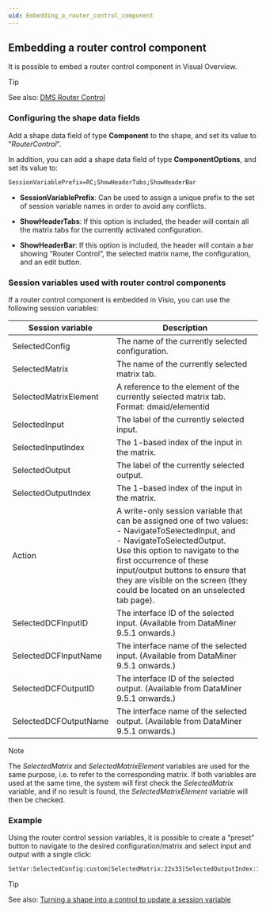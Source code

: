```yaml
---
uid: Embedding_a_router_control_component
---
```


## Embedding a router control component

It is possible to embed a router control component in Visual Overview.

> [!TIP]
> See also:
> [DMS Router Control](xref:RouterControl#dms-router-control)

### Configuring the shape data fields

Add a shape data field of type **Component** to the shape, and set its value to “*RouterControl*”.

In addition, you can add a shape data field of type **ComponentOptions**, and set its value to:

```txt
SessionVariablePrefix=RC;ShowHeaderTabs;ShowHeaderBar
```

- **SessionVariablePrefix**: Can be used to assign a unique prefix to the set of session variable names in order to avoid any conflicts.

- **ShowHeaderTabs**: If this option is included, the header will contain all the matrix tabs for the currently activated configuration.

- **ShowHeaderBar**: If this option is included, the header will contain a bar showing “Router Control”, the selected matrix name, the configuration, and an edit button.

### Session variables used with router control components

If a router control component is embedded in Visio, you can use the following session variables:

| Session variable      | Description                                                                                                                                                                                                                                                                                                                                                                                                                                                     |
|-----------------------|-----------------------------------------------------------------------------------------------------------------------------------------------------------------------------------------------------------------------------------------------------------------------------------------------------------------------------------------------------------------------------------------------------------------------------------------------------------------|
| SelectedConfig        | The name of the currently selected configuration.                                                                                                                                                                                                                                                                                                                                                                                                               |
| SelectedMatrix        | The name of the currently selected matrix tab.                                                                                                                                                                                                                                                                                                                                                                                                                  |
| SelectedMatrixElement | A reference to the element of the currently selected matrix tab.<br> Format: dmaid/elementid                                                                                                                                                                                                                                                                                                                                                                    |
| SelectedInput         | The label of the currently selected input.                                                                                                                                                                                                                                                                                                                                                                                                                      |
| SelectedInputIndex    | The 1-based index of the input in the matrix.                                                                                                                                                                                                                                                                                                                                                                                                                   |
| SelectedOutput        | The label of the currently selected output.                                                                                                                                                                                                                                                                                                                                                                                                                     |
| SelectedOutputIndex   | The 1-based index of the input in the matrix.                                                                                                                                                                                                                                                                                                                                                                                                                   |
| Action                | A write-only session variable that can be assigned one of two values:<br> -  NavigateToSelectedInput, and<br> -  NavigateToSelectedOutput.<br> Use this option to navigate to the first occurrence of these input/output buttons to ensure that they are visible on the screen (they could be located on an unselected tab page). |
| SelectedDCFInputID    | The interface ID of the selected input. (Available from DataMiner 9.5.1 onwards.)                                                                                                                                                                                                                                                                                                                                                                               |
| SelectedDCFInputName  | The interface name of the selected input. (Available from DataMiner 9.5.1 onwards.)                                                                                                                                                                                                                                                                                                                                                                             |
| SelectedDCFOutputID   | The interface ID of the selected output. (Available from DataMiner 9.5.1 onwards.)                                                                                                                                                                                                                                                                                                                                                                              |
| SelectedDCFOutputName | The interface name of the selected output. (Available from DataMiner 9.5.1 onwards.)                                                                                                                                                                                                                                                                                                                                                                            |

> [!NOTE]
> The *SelectedMatrix* and *SelectedMatrixElement* variables are used for the same purpose, i.e. to refer to the corresponding matrix. If both variables are used at the same time, the system will first check the *SelectedMatrix* variable, and if no result is found, the *SelectedMatrixElement* variable will then be checked.

### Example

Using the router control session variables, it is possible to create a “preset” button to navigate to the desired configuration/matrix and select input and output with a single click:

```txt
SetVar:SelectedConfig:custom|SelectedMatrix:22x33|SelectedOutputIndex:1| SelectedInputIndex:1|Action:NavigateToSelectedInput| Action:NavigateToSelectedOutput
```

> [!TIP]
> See also:
> [Turning a shape into a control to update a session variable](xref:Turning_a_shape_into_a_control_to_update_a_session_variable)
